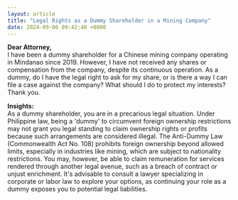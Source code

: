 ```yaml
---
layout: article
title: "Legal Rights as a Dummy Shareholder in a Mining Company"
date: 2024-09-06 09:42:40 +0800
---
```


<p><strong>Dear Attorney,</strong><br> I have been a dummy shareholder for a Chinese mining company operating in Mindanao since 2019. However, I have not received any shares or compensation from the company, despite its continuous operation. As a dummy, do I have the legal right to ask for my share, or is there a way I can file a case against the company? What should I do to protect my interests? Thank you.</p><p><strong>Insights:</strong><br> As a dummy shareholder, you are in a precarious legal situation. Under Philippine law, being a 'dummy' to circumvent foreign ownership restrictions may not grant you legal standing to claim ownership rights or profits because such arrangements are considered illegal. The Anti-Dummy Law (Commonwealth Act No. 108) prohibits foreign ownership beyond allowed limits, especially in industries like mining, which are subject to nationality restrictions. You may, however, be able to claim remuneration for services rendered through another legal avenue, such as a breach of contract or unjust enrichment. It's advisable to consult a lawyer specializing in corporate or labor law to explore your options, as continuing your role as a dummy exposes you to potential legal liabilities.</p>